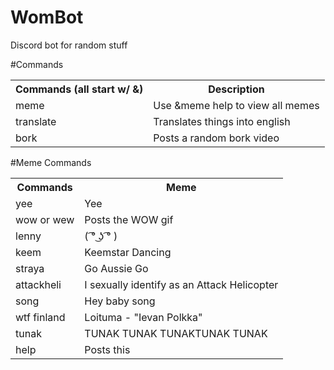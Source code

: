 # WomBot
Discord bot for random stuff

#Commands
<table>
  <tr>
    <th>Commands (all start w/ &amp;)</th>
    <th>Description</th>
  </tr>
  <tr>
    <td>meme</td>
    <td>Use &amp;meme help to view all memes</td>
  </tr>
  <tr>
    <td>translate</td>
    <td>Translates things into english</td>
  </tr>
  <tr>
    <td>bork</td>
    <td>Posts a random bork video</td>
  </tr>
</table>

#Meme Commands
<table>
  <tr>
    <th>Commands</th>
    <th>Meme</th>
  </tr>
  <tr>
    <td>yee</td>
    <td>Yee</td>
  </tr>
  <tr>
    <td>wow or wew</td>
    <td>Posts the WOW gif</td>
  </tr>
  <tr>
    <td>lenny</td>
    <td>( ͡° ͜ʖ ͡° )</td>
  </tr>
  <tr>
    <td>keem</td>
    <td>Keemstar Dancing</td>
  </tr>
  <tr>
    <td>straya</td>
    <td>Go Aussie Go</td>
  </tr>
  <tr>
    <td>attackheli</td>
    <td>I sexually identify as an Attack Helicopter</td>
  </tr>
  <tr>
    <td>song</td>
    <td>Hey baby song</td>
  </tr>
  <tr>
    <td>wtf finland</td>
    <td>Loituma - "Ievan Polkka"</td>
  </tr>
  <tr>
    <td>tunak</td>
    <td>TUNAK TUNAK TUNAKTUNAK TUNAK</td>
  </tr>
  <tr>
    <td>help</td>
    <td>Posts this</td>
  </tr>
</table>
